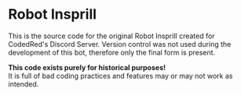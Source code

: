 # Robot Insprill

This is the source code for the original Robot Insprill created for CodedRed's Discord Server.
Version control was not used during the development of this bot, therefore only the final form is present.

**This code exists purely for historical purposes!**  
It is full of bad coding practices and features may or may not work as intended.
